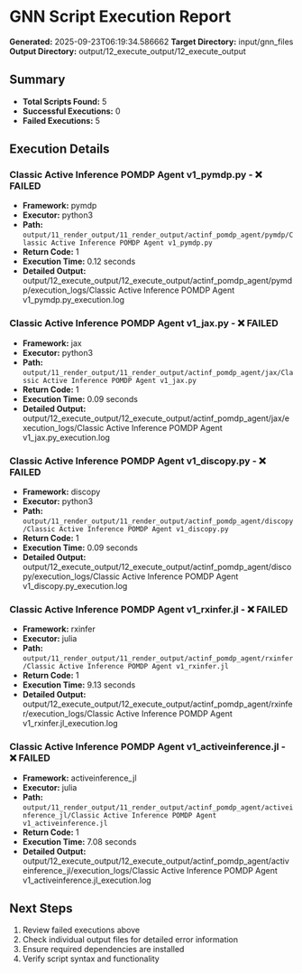 # GNN Script Execution Report

**Generated:** 2025-09-23T06:19:34.586662
**Target Directory:** input/gnn_files
**Output Directory:** output/12_execute_output/12_execute_output

## Summary

- **Total Scripts Found:** 5
- **Successful Executions:** 0
- **Failed Executions:** 5

## Execution Details

### Classic Active Inference POMDP Agent v1_pymdp.py - ❌ FAILED

- **Framework:** pymdp
- **Executor:** python3
- **Path:** `output/11_render_output/11_render_output/actinf_pomdp_agent/pymdp/Classic Active Inference POMDP Agent v1_pymdp.py`
- **Return Code:** 1
- **Execution Time:** 0.12 seconds
- **Detailed Output:** output/12_execute_output/12_execute_output/actinf_pomdp_agent/pymdp/execution_logs/Classic Active Inference POMDP Agent v1_pymdp.py_execution.log

### Classic Active Inference POMDP Agent v1_jax.py - ❌ FAILED

- **Framework:** jax
- **Executor:** python3
- **Path:** `output/11_render_output/11_render_output/actinf_pomdp_agent/jax/Classic Active Inference POMDP Agent v1_jax.py`
- **Return Code:** 1
- **Execution Time:** 0.09 seconds
- **Detailed Output:** output/12_execute_output/12_execute_output/actinf_pomdp_agent/jax/execution_logs/Classic Active Inference POMDP Agent v1_jax.py_execution.log

### Classic Active Inference POMDP Agent v1_discopy.py - ❌ FAILED

- **Framework:** discopy
- **Executor:** python3
- **Path:** `output/11_render_output/11_render_output/actinf_pomdp_agent/discopy/Classic Active Inference POMDP Agent v1_discopy.py`
- **Return Code:** 1
- **Execution Time:** 0.09 seconds
- **Detailed Output:** output/12_execute_output/12_execute_output/actinf_pomdp_agent/discopy/execution_logs/Classic Active Inference POMDP Agent v1_discopy.py_execution.log

### Classic Active Inference POMDP Agent v1_rxinfer.jl - ❌ FAILED

- **Framework:** rxinfer
- **Executor:** julia
- **Path:** `output/11_render_output/11_render_output/actinf_pomdp_agent/rxinfer/Classic Active Inference POMDP Agent v1_rxinfer.jl`
- **Return Code:** 1
- **Execution Time:** 9.13 seconds
- **Detailed Output:** output/12_execute_output/12_execute_output/actinf_pomdp_agent/rxinfer/execution_logs/Classic Active Inference POMDP Agent v1_rxinfer.jl_execution.log

### Classic Active Inference POMDP Agent v1_activeinference.jl - ❌ FAILED

- **Framework:** activeinference_jl
- **Executor:** julia
- **Path:** `output/11_render_output/11_render_output/actinf_pomdp_agent/activeinference_jl/Classic Active Inference POMDP Agent v1_activeinference.jl`
- **Return Code:** 1
- **Execution Time:** 7.08 seconds
- **Detailed Output:** output/12_execute_output/12_execute_output/actinf_pomdp_agent/activeinference_jl/execution_logs/Classic Active Inference POMDP Agent v1_activeinference.jl_execution.log

## Next Steps

1. Review failed executions above
2. Check individual output files for detailed error information
3. Ensure required dependencies are installed
4. Verify script syntax and functionality

